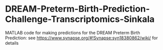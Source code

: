 # DREAM-Preterm-Birth-Prediction-Challenge-Transcriptomics-Sinkala
MATLAB code for making predictions for the DREAM Preterm Birth Prediction: see https://www.synapse.org/#!Synapse:syn18380862/wiki/ for details

